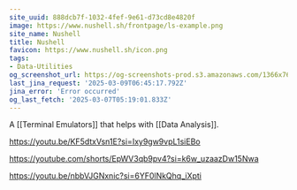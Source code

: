 ```yaml
---
site_uuid: 888dcb7f-1032-4fef-9e61-d73cd8e4820f
image: https://www.nushell.sh/frontpage/ls-example.png
site_name: Nushell
title: Nushell
favicon: https://www.nushell.sh/icon.png
tags:
- Data-Utilities
og_screenshot_url: https://og-screenshots-prod.s3.amazonaws.com/1366x768/80/false/718f93b6fd8e59927496e68a7ad87ae25447409b6c98653f111a5c83170a91d1.jpeg
last_jina_request: '2025-03-09T06:45:17.792Z'
jina_error: 'Error occurred'
og_last_fetch: '2025-03-07T05:19:01.833Z'
---
```


A [[Terminal Emulators]] that helps with [[Data Analysis]]. 

https://youtu.be/KF5dtxVsn1E?si=Ixy9gw9vpL1siEBo

https://youtube.com/shorts/EpWV3qb9pv4?si=k6w_uzaazDw15Nwa

https://youtu.be/nbbVJGNxnic?si=6YF0lNkQhq_iXpti
